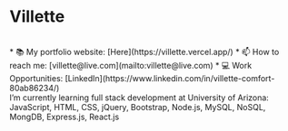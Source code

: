 
# Villette
 <br />
* 📚 My portfolio website: [Here](https://villette.vercel.app/)
* 📫 How to reach me: [villette@live.com](mailto:villette@live.com)
* 💻 Work Opportunities: [LinkedIn](https://www.linkedin.com/in/villette-comfort-80ab86234/)
 <br />
I’m currently learning full stack development at University of Arizona:  <br />
JavaScript, HTML, CSS, jQuery, Bootstrap, Node.js, MySQL, NoSQL, MongDB, Express.js, React.js

